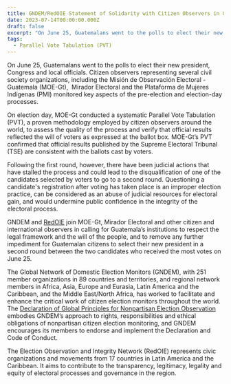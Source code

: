 ```yaml
---
title: GNDEM/RedOIE Statement of Solidarity with Citizen Observers in Guatemala
date: 2023-07-14T00:00:00.000Z
draft: false
excerpt: "On June 25, Guatemalans went to the polls to elect their new president, Congress and local officials. Citizen observers representing several civil society organizations, including the Misión de Observación Electoral - Guatemala (MOE-Gt),\_ Mirador Electoral and the Plataforma de Mujeres Indígenas (PMI) monitored key aspects of the pre-election and election-day processes."
tags:
  - Parallel Vote Tabulation (PVT)
---
```


On June 25, Guatemalans went to the polls to elect their new president, Congress and local officials. Citizen observers representing several civil society organizations, including the Misión de Observación Electoral - Guatemala (MOE-Gt),  Mirador Electoral and the Plataforma de Mujeres Indígenas (PMI) monitored key aspects of the pre-election and election-day processes.

On election day, MOE-Gt conducted a systematic Parallel Vote Tabulation (PVT), a proven methodology employed by citizen observers around the world, to assess the quality of the process and verify that official results reflected the will of voters as expressed at the ballot box. MOE-Gt’s PVT confirmed that official results published by the Supreme Electoral Tribunal (TSE) are consistent with the ballots cast by voters.

Following the first round, however, there have been judicial actions that have stalled the process and could lead to the disqualification of one of the candidates selected by voters to go to a second round. Questioning a candidate's registration after voting has taken place is an improper election practice, can be considered as an abuse of judicial resources for electoral gain, and would undermine public confidence in the integrity of the electoral process.

GNDEM and [RedOIE](https://www.facebook.com/RedOIElectoral?paipv=0\&eav=AfabfYH6mZB6GLHKvjWCjujQGHg4DJRyhLLjCt9yE3NmbMiC-RzyIyUYuzSNFB4UM6M&_rdr) join MOE-Gt, Mirador Electoral and other citizen and international observers in calling for Guatemala’s institutions to respect the legal framework and the will of the people, and to remove any further impediment for Guatemalan citizens to select their new president in a second round between the two candidates who received the most votes on June 25.

The Global Network of Domestic Election Monitors (GNDEM), with 251 member organizations in 89 countries and territories, and regional network members in Africa, Asia, Europe and Eurasia, Latin America and the Caribbean, and the Middle East/North Africa, has worked to facilitate and enhance the critical work of citizen election monitors throughout the world. The [Declaration of Global Principles for Nonpartisan Election Observation](https://gndem.org/declaration-of-global-principles) embodies GNDEM’s approach to rights, responsibilities and ethical obligations of nonpartisan citizen election monitoring, and GNDEM encourages its members to endorse and implement the Declaration and Code of Conduct.

The Election Observation and Integrity Network (RedOIE) represents civic organizations and movements from 17 countries in Latin America and the Caribbean. It aims to contribute to the transparency, legitimacy, legality and equity of electoral processes and governance in the region. 
